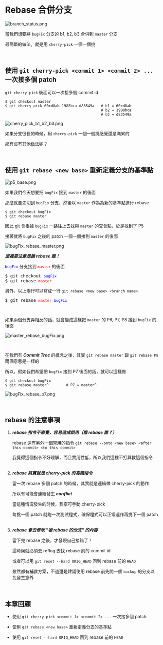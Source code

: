 # Rebase 合併分支

![branch_status.png](rebase/branch_status.png)

當我們想要將 `bugFix` 分支的 b1, b2, b3 合併到 `master` 分支

最簡單的做法，就是用 `cherry-pick` 一個一個挑

<br>

## 使用 `git cherry-pick <commit 1> <commit 2> ...` 一次接多個 patch

`git cherry-pick` 後面可以一次接多個 commit id

    $ git checkout master
    $ git cherry-pick 60cd8ab 1988bca d83549a   # b1 = 60cd8ab
                                                # b2 = 1988bca
                                                # b3 = d83549a

![cherry_pick_b1_b2_b3.png](rebase/cherry_pick_b1_b2_b3.png)

如果分支很長的時候，用 `cherry-pick` 一個一個挑感覺還是滿累的

那有沒有其他做法呢？

<br>

## 使用 `git rebase <new base>` 重新定義分支的基準點

![p5_base.png](rebase/p5_base.png)

如果我們今天想要把 `bugFix` 接到 `master` 的後面

那麼就要先切到 `bugFix` 分支，然後以 `master` 作為為新的基準點進行 rebase

    $ git checkout bugFix
    $ git rebase master

因此 git 會根據 `bugFix` 一路往上去找與 `master` 的交會點，於是找到了 P5

接著就將 `bugFix` 之後的 patch 一個一個接到 `master` 的後面

![bugFix_rebase_master.png](rebase/bugFix_rebase_master.png)

___這裡要注意是誰 rebase 誰！___

<code style="color: blue">bugFix</code> 分支接到 <code style="color: red">master</code> 的後面

<pre>
$ git checkout <code style="color: blue">bugFix</code>
$ git rebase <code style="color: red">master</code>
</pre>

另外，以上兩行可以寫成一行 `git rebase <new base> <branch name>`

<pre>
$ git rebase <code style="color: red">master</code> <code style="color: blue">bugFix</code>
</pre>

<br>

如果兩個分支弄相反的話，就會變成這樣把 `master` 的 P6, P7, P8 接到 `bugFix` 的後面

![master_rebase_bugFix.png](rebase/master_rebase_bugFix.png)

<br>

在我們有 ___Commit Tree___ 的概念之後，其實 `git rebase master` 跟 `git rebase P8` 兩個意思是一樣的

所以，假如我們希望把 `bugFix` 接到 P7 後面的話，就可以這樣做

    $ git checkout bugFix
    $ git rebase master^        # P7 = master^

![bugFix_rebase_p7.png](rebase/bugFix_rebase_p7.png)

<br>

## rebase 的注意事項

1. ___rebase 指令不直覺，容易造成誤用（誰 rebase 誰？）___

    rebase 還有另外一個常用的指令 `git rebase --onto <new base> <after this commit> <to this commit>`

    我覺得這個指令不好理解，而且實用性低，所以我們這裡不打算教這個指令<br><br>

2. ___rebase 其實就是 cherry-pick 的高階指令___

    當一次 rebase 多個 patch 的時候，其實就是連續做 cherry-pick 的動作

    所以有可能會連續發生 ___conflict___

    當這種情況發生的時候，我寧可手動 cherry-pick

    每挑一個 patch 就跑一次測試程式，確保程式可以正常運作再挑下一個 patch<br><br>

3. ___rebase 會去修改 "被 rebase 的分支" 的內容___

    當下完 rebase 之後，才發現自己接錯了！

    這時候就必須去 reflog 去找 rebase 前的 commit id

    或者可以用 `git reset --hard ORIG_HEAD` 回到 rebase 前的 `HEAD`

    雖然都有補救方案，不過還是建議使用 rebase 前先開一個 `backup` 的分支以免發生意外

<br>

## 本章回顧

* 使用 `git cherry-pick <commit 1> <commit 2> ...` 一次接多個 patch

* 使用 `git rebase <new base>` 重新定義分支的基準點

* 使用 `git reset --hard ORIG_HEAD` 回到 rebase 前的 `HEAD`

<br><br><br>
